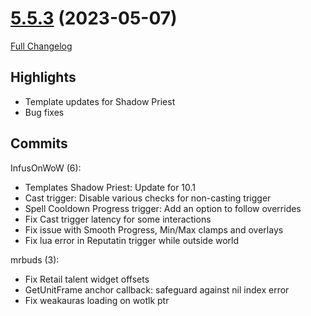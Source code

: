 # [5.5.3](https://github.com/WeakAuras/WeakAuras2/tree/5.5.3) (2023-05-07)

[Full Changelog](https://github.com/WeakAuras/WeakAuras2/compare/5.5.2...5.5.3)

## Highlights

 - Template updates for Shadow Priest
- Bug fixes 

## Commits

InfusOnWoW (6):

- Templates Shadow Priest: Update for 10.1
- Cast trigger: Disable various checks for non-casting trigger
- Spell Cooldown Progress trigger: Add an option to follow overrides
- Fix Cast trigger latency for some interactions
- Fix issue with Smooth Progress, Min/Max clamps and overlays
- Fix lua error in Reputatin trigger while outside world

mrbuds (3):

- Fix Retail talent widget offsets
- GetUnitFrame anchor callback: safeguard against nil index error
- Fix weakauras loading on wotlk ptr

